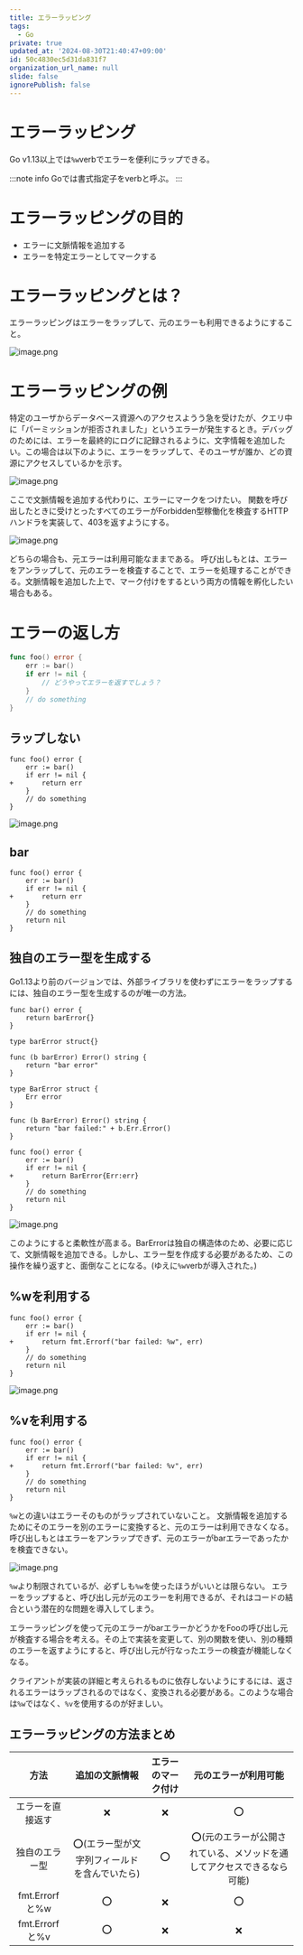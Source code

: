 ```yaml
---
title: エラーラッピング
tags:
  - Go
private: true
updated_at: '2024-08-30T21:40:47+09:00'
id: 50c4830ec5d31da831f7
organization_url_name: null
slide: false
ignorePublish: false
---
```


# エラーラッピング

Go v1.13以上では`%w`verbでエラーを便利にラップできる。

:::note info
Goでは書式指定子をverbと呼ぶ。
:::

# エラーラッピングの目的

* エラーに文脈情報を追加する
* エラーを特定エラーとしてマークする

# エラーラッピングとは？

エラーラッピングはエラーをラップして、元のエラーも利用できるようにすること。

![image.png](https://qiita-image-store.s3.ap-northeast-1.amazonaws.com/0/156096/098a832b-f8d0-885c-8223-47fb9b6fb4b4.png)

# エラーラッピングの例

特定のユーザからデータベース資源へのアクセスようう急を受けたが、クエリ中に「パーミッションが拒否されました」というエラーが発生するとき。デバッグのためには、エラーを最終的にログに記録されるように、文字情報を追加したい。この場合は以下のように、エラーをラップして、そのユーザが誰か、どの資源にアクセスしているかを示す。

![image.png](https://qiita-image-store.s3.ap-northeast-1.amazonaws.com/0/156096/20fb0027-84ae-8811-24c8-6e0316923036.png)

ここで文脈情報を追加する代わりに、エラーにマークをつけたい。
関数を呼び出したときに受けとったすべてのエラーがForbidden型稼働化を検査するHTTPハンドラを実装して、403を返すようにする。

![image.png](https://qiita-image-store.s3.ap-northeast-1.amazonaws.com/0/156096/debec21c-6cdb-c581-850e-e47e26f09908.png)


どちらの場合も、元エラーは利用可能なままである。
呼び出しもとは、エラーをアンラップして、元のエラーを検査することで、エラーを処理することができる。文脈情報を追加した上で、マーク付けをするという両方の情報を孵化したい場合もある。

# エラーの返し方

```go
func foo() error {
	err := bar()
	if err != nil {
		// どうやってエラーを返すでしょう？
	}
	// do something
}
```

## ラップしない

```diff_go
func foo() error {
	err := bar()
	if err != nil {
+ 		return err
	}
	// do something
}
```

![image.png](https://qiita-image-store.s3.ap-northeast-1.amazonaws.com/0/156096/3af4f170-5871-ce8b-a753-9cc7f9345205.png)


## bar

```diff_go
func foo() error {
	err := bar()
	if err != nil {
+ 		return err
	}
	// do something
    return nil
}
```

## 独自のエラー型を生成する

Go1.13より前のバージョンでは、外部ライブラリを使わずにエラーをラップするには、独自のエラー型を生成するのが唯一の方法。

```diff_go
func bar() error {
	return barError{}
}

type barError struct{}

func (b barError) Error() string {
	return "bar error"
}

type BarError struct {
	Err error
}

func (b BarError) Error() string {
	return "bar failed:" + b.Err.Error()
}

func foo() error {
	err := bar()
	if err != nil {
+ 		return BarError{Err:err}
	}
	// do something
    return nil
}
```

![image.png](https://qiita-image-store.s3.ap-northeast-1.amazonaws.com/0/156096/6070808b-ccd6-0850-ae84-2c8604c88c7e.png)

このようにすると柔軟性が高まる。BarErrorは独自の構造体のため、必要に応じて、文脈情報を追加できる。しかし、エラー型を作成する必要があるため、この操作を繰り返すと、面倒なことになる。(ゆえに`%w`verbが導入された。)

## %wを利用する

```diff_go
func foo() error {
	err := bar()
	if err != nil {
+		return fmt.Errorf("bar failed: %w", err)
	}
	// do something
	return nil
}
```

![image.png](https://qiita-image-store.s3.ap-northeast-1.amazonaws.com/0/156096/73316e53-f553-67b0-784d-231350e2a076.png)


## %vを利用する

```diff_go
func foo() error {
	err := bar()
	if err != nil {
+		return fmt.Errorf("bar failed: %v", err)
	}
	// do something
	return nil
}
```

`%w`との違いはエラーそのものがラップされていないこと。
文脈情報を追加するためにそのエラーを別のエラーに変換すると、元のエラーは利用できなくなる。
呼び出しもとはエラーをアンラップできず、元のエラーがbarエラーであったかを検査できない。

![image.png](https://qiita-image-store.s3.ap-northeast-1.amazonaws.com/0/156096/9db95ad2-c13c-2578-af63-df25c4989528.png)


`%w`より制限されているが、必ずしも`%w`を使ったほうがいいとは限らない。
エラーをラップすると、呼び出し元が元のエラーを利用できるが、それはコードの結合という潜在的な問題を導入してしまう。

エラーラッピングを使って元のエラーがbarエラーかどうかをFooの呼び出し元が検査する場合を考える。その上で実装を変更して、別の関数を使い、別の種類のエラーを返すようにすると、呼び出し元が行なったエラーの検査が機能しなくなる。

クライアントが実装の詳細と考えられるものに依存しないようにするには、返されるエラーはラップされるのではなく、変換される必要がある。このような場合は`%w`ではなく、`%v`を使用するのが好ましい。

## エラーラッピングの方法まとめ

| 方法 | 追加の文脈情報 | エラーのマーク付け | 元のエラーが利用可能 |
|:-:|:-:|:-:|:-:|
| エラーを直接返す  |  ❌ |  ❌ |  ⭕️ |
|  独自のエラー型 | ⭕️(エラー型が文字列フィールドを含んでいたら)  | ⭕️  | ⭕️(元のエラーが公開されている、メソッドを通してアクセスできるなら可能)  |
| fmt.Errorfと%w  |  ⭕️ | ❌  | ⭕️  |
| fmt.Errorfと%v  |  ⭕️ | ❌  | ❌  |
